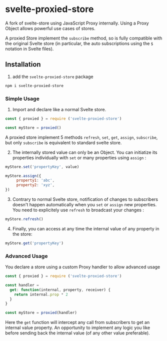 
# svelte-proxied-store

A fork of svelte-store using JavaScript Proxy internally. Using a Proxy Object allows
powerful use cases of stores.

A proxied Store implement the `subscribe` method, so is fully
compatible with the original Svelte store (in particular, the auto
subscriptions using the `$` notation in Svelte files).


## Installation

1. add the `svelte-proxied-store` package

```bash
npm i svelte-proxied-store
```

### Simple Usage


1. Import and declare like a normal Svelte store.

```js
const { proxied } = require ('svelte-proxied-store')

const myStore = proxied()
```

A proxied store implement 5 methods `refresh`, `set`, `get`, `assign`, `subscribe`, but only 
`subscribe` is equivalent to standard svelte store.


2. The internally stored value can only be an Object. You can
initiatize its properties individually with `set` or many properties
using `assign` :

```js
myStore.set('propertyKey', value)

myStore.assign({
     property1: 'abc',
     property2: 'xyz',
})
```

3. Contrary to normal Svelte store, notification of changes to
subscribers doesn't happen automatically when you `set` or `assign`
new properties. You need to explicitely use `refresh` to broadcast
your changes :

```js
myStore.refresh()
```

4. Finally, you can access at any time the internal value of any property in the store:

```js
myStore.get('propertyKey')
```

### Advanced Usage

You declare a store using a custom Proxy handler to allow advanced usage

```js
const { proxied } = require ('svelte-proxied-store')

const handler = 
  get: function(internal, property, receiver) {
    return internal.prop * 2
  }
}

const myStore = proxied(handler)
```

Here the `get` function will intercept any call from subscribers to
get an internal value property. An opportunity to implement any logic
you like before sending back the internal value (of any other value
preferable).



